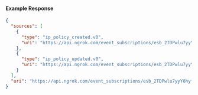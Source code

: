 <!-- Code generated for API Clients. DO NOT EDIT. -->
#### Example Response
```json
{
  "sources": [
    {
      "type": "ip_policy_created.v0",
      "uri": "https://api.ngrok.com/event_subscriptions/esb_2TDPwlu7yyY6hyfZr3iNnQctxCA/sources/ip_policy_created.v0"
    },
    {
      "type": "ip_policy_updated.v0",
      "uri": "https://api.ngrok.com/event_subscriptions/esb_2TDPwlu7yyY6hyfZr3iNnQctxCA/sources/ip_policy_updated.v0"
    }
  ],
  "uri": "https://api.ngrok.com/event_subscriptions/esb_2TDPwlu7yyY6hyfZr3iNnQctxCA/sources"
}